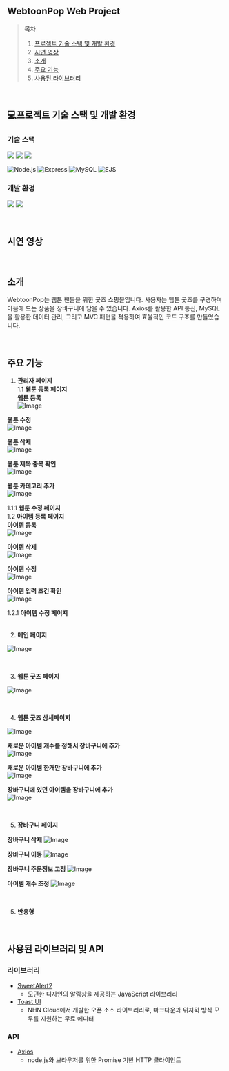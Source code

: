 ## WebtoonPop Web Project

> **목차**
> 1. [프로젝트 기술 스택 및 개발 환경](#프로젝트-기술-스택-및-개발-환경)
> 2. [시연 영상](#시연-영상)
> 3. [소개](#소개)
> 4. [주요 기능](#주요-기능)
> 5. [사용된 라이브러리](#사용된-라이브러리)

</br>

## 💻프로젝트 기술 스택 및 개발 환경
### 기술 스택
<img 
src="https://img.shields.io/badge/html5-%23E34F26.svg?&style=for-the-badge&logo=html5&logoColor=white" />
<img src="https://img.shields.io/badge/css3-%231572B6.svg?&style=for-the-badge&logo=css3&logoColor=white" />
<img src="https://img.shields.io/badge/javascript-%23F7DF1E.svg?&style=for-the-badge&logo=javascript&logoColor=black" />

![Node.js](https://img.shields.io/badge/Node.js-339933?style=for-the-badge&logo=nodedotjs&logoColor=white)
![Express](https://img.shields.io/badge/Express-000000?style=for-the-badge&logo=express&logoColor=white)
![MySQL](https://img.shields.io/badge/MySQL-4479A1?style=for-the-badge&logo=mysql&logoColor=white)
![EJS](https://img.shields.io/badge/EJS-8A2BE2?style=for-the-badge)


### 개발 환경
<img src="https://img.shields.io/badge/visual%20studio%20code-%23007ACC.svg?&style=for-the-badge&logo=visual%20studio%20code&logoColor=white" /> <img src="https://img.shields.io/badge/github-%23181717.svg?&style=for-the-badge&logo=github&logoColor=white" />

<br>

## 시연 영상


<br>

## 소개

WebtoonPop는 웹툰 팬들을 위한 굿즈 쇼핑몰입니다.
사용자는 웹툰 굿즈를 구경하며 마음에 드는 상품을 장바구니에 담을 수 있습니다.
Axios를 활용한 API 통신, MySQL을 활용한 데이터 관리, 그리고 MVC 패턴을 적용하여 효율적인 코드 구조를 만들었습니다.

<br>

## 주요 기능
1. **관리자 페이지**</br>
1.1  **웹툰 등록 페이지**</br>
**웹툰 등록**</br>
![Image](https://github.com/user-attachments/assets/73b7f4c1-7f31-4197-8af3-1d1146e31d46)

**웹툰 수정**</br>
![Image](https://github.com/user-attachments/assets/92ef324f-cf9b-4d97-8a52-859e3e51457d)

**웹툰 삭제**</br>
![Image](https://github.com/user-attachments/assets/f60acdc8-3d84-4f30-bfa9-840ac3423798)

**웹툰 제목 중복 확인**</br>
![Image](https://github.com/user-attachments/assets/815dd5af-b7eb-40a8-ae66-28fa9dd8ad24)

**웹툰 카테고리 추가**</br>
![Image](https://github.com/user-attachments/assets/f880a4b2-9c9c-466b-be2a-3f883a2cbb1f)

1.1.1  **웹툰 수정 페이지**</br>
1.2  **아이템 등록 페이지**</br>
**아이템 등록**</br>
![Image](https://github.com/user-attachments/assets/8abd3ae8-dcb3-4bdd-9a04-407823a1c2f4)

**아이템 삭제**</br>
![Image](https://github.com/user-attachments/assets/4f006518-1ab1-4934-b532-4f13c5247ec5)

**아이템 수정**</br>
![Image](https://github.com/user-attachments/assets/3d5f2c37-fe4e-4ef0-b059-463f9700360d)

**아이템 입력 조건 확인**</br>
![Image](https://github.com/user-attachments/assets/1e1a3346-75f1-4d06-9a23-01991d2d7c8e)

1.2.1  **아이템 수정 페이지**</br>
</br>

2. **메인 페이지**</br>

![Image](https://github.com/user-attachments/assets/ef373e70-6514-4a2e-8b1c-bbfec1e4d57d)

</br>

3. **웹툰 굿즈 페이지**</br>

![Image](https://github.com/user-attachments/assets/0c79129d-3092-447d-a177-b2cd6777eafb)

</br>

4. **웹툰 굿즈 상세페이지**</br>

![Image](https://github.com/user-attachments/assets/e97f05de-3de5-443b-abc3-eae2771bea05)

**새로운 아이템 개수를 정해서 장바구니에 추가**</br>
![Image](https://github.com/user-attachments/assets/b9188b50-ca8c-4ec7-89a1-5823010d5c20)

**새로운 아이템 한개만 장바구니에 추가**</br>
![Image](https://github.com/user-attachments/assets/529fefa3-65eb-4285-b9c2-2aff419a45cb)

**장바구니에 있던 아이템을 장바구니에 추가**</br>
![Image](https://github.com/user-attachments/assets/3cf88cff-9aaa-4124-804b-4970f0e9edb0)

</br>

5. **장바구니 페이지**</br>

**장바구니 삭제**
![Image](https://github.com/user-attachments/assets/090b4dc4-14da-4037-895c-eca13971cf0c)

**장바구니 이동**
![Image](https://github.com/user-attachments/assets/bfbf3103-585a-4bef-a107-a1dd96b2d81c)

**장바구니 주문정보 고정**
![Image](https://github.com/user-attachments/assets/e4cdd275-4877-4de2-9896-5284e03d894d)

**아이템 개수 조정**
![Image](https://github.com/user-attachments/assets/a4d1857d-2021-445a-8a48-fe449a22aaa1)

</br>

5. **반응형**</br>

</br>

## 사용된 라이브러리 및 API
### 라이브러리
- [SweetAlert2](https://sweetalert2.github.io/)
  - 모던한 디자인의 알림창을 제공하는 JavaScript 라이브러리
- [Toast UI](https://ui.toast.com/)
  - NHN Cloud에서 개발한 오픈 소스 라이브러리로, 마크다운과 위지윅 방식 모두를 지원하는 무료 에디터

### API
- [Axios](https://axios-http.com/kr/docs/intro)
  - node.js와 브라우저를 위한 Promise 기반 HTTP 클라이언트 




